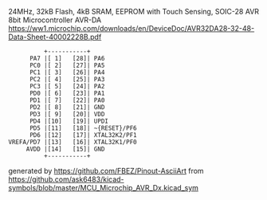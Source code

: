 24MHz, 32kB Flash, 4kB SRAM, EEPROM with Touch Sensing, SOIC-28
AVR 8bit Microcontroller AVR-DA
https://ww1.microchip.com/downloads/en/DeviceDoc/AVR32DA28-32-48-Data-Sheet-40002228B.pdf


	          +-----------+
	      PA7 |[ 1]   [28]| PA6
	      PC0 |[ 2]   [27]| PA5
	      PC1 |[ 3]   [26]| PA4
	      PC2 |[ 4]   [25]| PA3
	      PC3 |[ 5]   [24]| PA2
	      PD0 |[ 6]   [23]| PA1
	      PD1 |[ 7]   [22]| PA0
	      PD2 |[ 8]   [21]| GND
	      PD3 |[ 9]   [20]| VDD
	      PD4 |[10]   [19]| UPDI
	      PD5 |[11]   [18]| ~{RESET}/PF6
	      PD6 |[12]   [17]| XTAL32K2/PF1
	VREFA/PD7 |[13]   [16]| XTAL32K1/PF0
	     AVDD |[14]   [15]| GND
	          +-----------+


generated by https://github.com/FBEZ/Pinout-AsciiArt from https://github.com/ask6483/kicad-symbols/blob/master/MCU_Microchip_AVR_Dx.kicad_sym